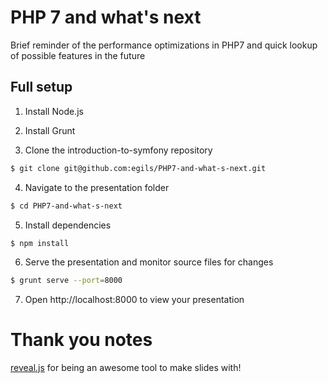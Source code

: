 # PHP 7 and what's next

Brief reminder of the performance optimizations in PHP7 and quick lookup of possible features in the future

## Full setup

1. Install Node.js

2. Install Grunt

3. Clone the introduction-to-symfony repository

```bash
$ git clone git@github.com:egils/PHP7-and-what-s-next.git
```

4. Navigate to the presentation folder

```bash
$ cd PHP7-and-what-s-next
```

5. Install dependencies

```bash
$ npm install
```

6. Serve the presentation and monitor source files for changes

```bash
$ grunt serve --port=8000
```

7. Open http://localhost:8000 to view your presentation

# Thank you notes

[reveal.js](https://github.com/hakimel/reveal.js/) for being an awesome tool to make slides with!
